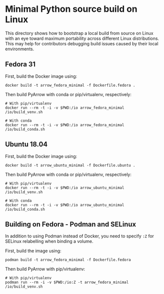 <!---
  Licensed to the Apache Software Foundation (ASF) under one
  or more contributor license agreements.  See the NOTICE file
  distributed with this work for additional information
  regarding copyright ownership.  The ASF licenses this file
  to you under the Apache License, Version 2.0 (the
  "License"); you may not use this file except in compliance
  with the License.  You may obtain a copy of the License at

    http://www.apache.org/licenses/LICENSE-2.0

  Unless required by applicable law or agreed to in writing,
  software distributed under the License is distributed on an
  "AS IS" BASIS, WITHOUT WARRANTIES OR CONDITIONS OF ANY
  KIND, either express or implied.  See the License for the
  specific language governing permissions and limitations
  under the License.
-->

# Minimal Python source build on Linux

This directory shows how to bootstrap a local build from source on Linux with
an eye toward maximum portability across different Linux distributions. This
may help for contributors debugging build issues caused by their local
environments.

## Fedora 31

First, build the Docker image using:
```
docker build -t arrow_fedora_minimal -f Dockerfile.fedora .
```

Then build PyArrow with conda or pip/virtualenv, respectively:
```
# With pip/virtualenv
docker run --rm -t -i -v $PWD:/io arrow_fedora_minimal /io/build_venv.sh

# With conda
docker run --rm -t -i -v $PWD:/io arrow_fedora_minimal /io/build_conda.sh
```

## Ubuntu 18.04

First, build the Docker image using:
```
docker build -t arrow_ubuntu_minimal -f Dockerfile.ubuntu .
```

Then build PyArrow with conda or pip/virtualenv, respectively:
```
# With pip/virtualenv
docker run --rm -t -i -v $PWD:/io arrow_ubuntu_minimal /io/build_venv.sh

# With conda
docker run --rm -t -i -v $PWD:/io arrow_ubuntu_minimal /io/build_conda.sh
```

## Building on Fedora - Podman and SELinux

In addition to using Podman instead of Docker, you need to specify `:Z`
for SELinux relabelling when binding a volume.

First, build the image using:
```
podman build -t arrow_fedora_minimal -f Dockerfile.fedora
```

Then build PyArrow with pip/virtualenv:
```
# With pip/virtualenv
podman run --rm -i -v $PWD:/io:Z -t arrow_fedora_minimal /io/build_venv.sh
```
